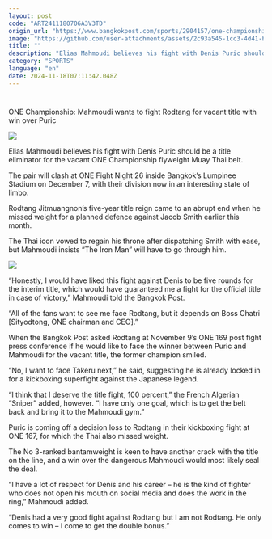 ```yaml
---
layout: post
code: "ART2411180706A3V3TD"
origin_url: "https://www.bangkokpost.com/sports/2904157/one-championship-mahmoudi-wants-to-fight-rodtang-for-vacant-title-with-win-over-puric"
image: "https://github.com/user-attachments/assets/2c93a545-1cc3-4d41-b7f1-20331fc5b29e"
title: ""
description: "Elias Mahmoudi believes his fight with Denis Puric should be a title eliminator for the vacant ONE Championship flyweight Muay Thai belt."
category: "SPORTS"
language: "en"
date: 2024-11-18T07:11:42.048Z
---
```


# 

ONE Championship: Mahmoudi wants to fight Rodtang for vacant title with win over Puric

![](https://github.com/user-attachments/assets/000fa9a0-552b-473f-a127-794f08f0f9dd)

Elias Mahmoudi believes his fight with Denis Puric should be a title eliminator for the vacant ONE Championship flyweight Muay Thai belt.

The pair will clash at ONE Fight Night 26 inside Bangkok’s Lumpinee Stadium on December 7, with their division now in an interesting state of limbo.

Rodtang Jitmuangnon’s five-year title reign came to an abrupt end when he missed weight for a planned defence against Jacob Smith earlier this month.

The Thai icon vowed to regain his throne after dispatching Smith with ease, but Mahmoudi insists “The Iron Man” will have to go through him.

![](https://github.com/user-attachments/assets/7b86aba0-c007-4733-887f-35e1f6ef187f)

“Honestly, I would have liked this fight against Denis to be five rounds for the interim title, which would have guaranteed me a fight for the official title in case of victory,” Mahmoudi told the Bangkok Post.

“All of the fans want to see me face Rodtang, but it depends on Boss Chatri \[Sityodtong, ONE chairman and CEO\].”

When the Bangkok Post asked Rodtang at November 9’s ONE 169 post fight press conference if he would like to face the winner between Puric and Mahmoudi for the vacant title, the former champion smiled.

“No, I want to face Takeru next,” he said, suggesting he is already locked in for a kickboxing superfight against the Japanese legend.

“I think that I deserve the title fight, 100 percent,” the French Algerian “Sniper” added, however. “I have only one goal, which is to get the belt back and bring it to the Mahmoudi gym.”

Puric is coming off a decision loss to Rodtang in their kickboxing fight at ONE 167, for which the Thai also missed weight.

The No 3-ranked bantamweight is keen to have another crack with the title on the line, and a win over the dangerous Mahmoudi would most likely seal the deal.

“I have a lot of respect for Denis and his career – he is the kind of fighter who does not open his mouth on social media and does the work in the ring,” Mahmoudi added.

“Denis had a very good fight against Rodtang but I am not Rodtang. He only comes to win – I come to get the double bonus.”